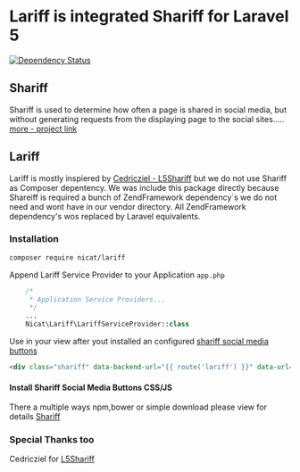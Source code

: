 # Lariff is integrated Shariff for Laravel 5
[![Dependency Status](https://www.versioneye.com/user/projects/5729f394a0ca35005084073f/badge.svg?style=flat)](https://www.versioneye.com/user/projects/5729f394a0ca35005084073f)
## Shariff
Shariff is used to determine how often a page is shared in social media, but without generating requests from the displaying page to the social sites.....
[more - project link](https://github.com/heiseonline/shariff-backend-php)

## Lariff
Lariff is mostly inspiered by [Cedricziel - L5Shariff](https://github.com/cedricziel/l5-shariff/)
but we do not use Shariff as Composer depentency.
We was include this package directly because Shareiff is required a bunch of ZendFramework
dependency`s we do not need and wont have in our vendor directory.
All ZendFramework dependency's wos replaced by Laravel equivalents.

### Installation
```bash
composer require nicat/lariff
```

Append Lariff Service Provider to your Application `app.php`
```php
    /*
     * Application Service Providers...
     */
    ...
    Nicat\Lariff\LariffServiceProvider::class
```

Use in your view after yout installed an configured [shariff social media buttons](https://github.com/heiseonline/shariff)
```html
<div class="shariff" data-backend-url="{{ route('lariff') }}" data-url="http://www.nic.at" data-theme="grey" data-orientation="vertical" data-services="[&quot;xing&quot;,&quot;twitter&quot;,&quot;facebook&quot;,&quot;googleplus&quot;,&quot;linkedin&quot;,&quot;whatsapp&quot;]"></div>
```

#### Install Shariff Social Media Buttons CSS/JS
There a multiple ways npm,bower or simple download please view for details [Shariff](https://github.com/heiseonline/shariff)


### Special Thanks too
Cedricziel for [L5Shariff](https://github.com/cedricziel/l5-shariff/)
